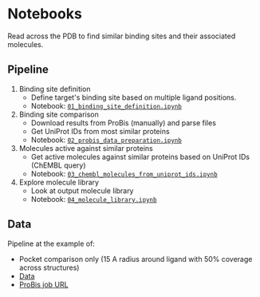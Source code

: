 # Notebooks

Read across the PDB to find similar binding sites and their associated molecules.


## Pipeline

1. Binding site definition
   - Define target's binding site based on multiple ligand positions.
   - Notebook: [`01_binding_site_definition.ipynb`](https://github.com/dominiquesydow/covid19/blob/master/notebooks/01_binding_site_definition.ipynb)
2. Binding site comparison
   - Download results from ProBis (manually) and parse files
   - Get UniProt IDs from most similar proteins
   - Notebook: [`02_probis_data_preparation.ipynb`](https://github.com/dominiquesydow/covid19/blob/master/notebooks/02_probis_data_preparation.ipynb)
3. Molecules active against similar proteins
   - Get active molecules against similar proteins based on UniProt IDs (ChEMBL query)
   - Notebook: [`03_chembl_molecules_from_uniprot_ids.ipynb`](https://github.com/dominiquesydow/covid19/blob/master/notebooks/03_chembl_molecules_from_uniprot_ids.ipynb)
4. Explore molecule library
   - Look at output molecule library
   - Notebook: [`04_molecule_library.ipynb`](https://github.com/dominiquesydow/covid19/blob/master/notebooks/04_molecule_library.ipynb)
   
   
## Data

Pipeline at the example of:

- Pocket comparison only (15 A radius around ligand with 50% coverage across structures)
- [Data](https://github.com/dominiquesydow/covid19/tree/master/data/probis/probis_pocket_15_0.5)
- [ProBis job URL](http://probis.cmm.ki.si/?what=job&job_id=25032048431709)